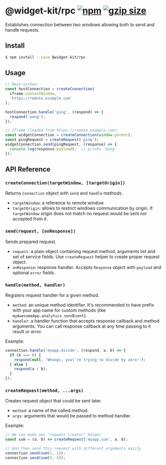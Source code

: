 # @widget-kit/rpc [![npm](https://img.shields.io/npm/v/@widget-kit/rpc.svg)](https://www.npmjs.com/package/@widget-kit/rpc) [![gzip size](https://img.shields.io/bundlephobia/minzip/@widget-kit/rpc.svg?label=gzip%20size)](https://bundlephobia.com/result?p=@widget-kit/rpc)

Establishes connection between two windows allowing both to send and handle requests.

## Install

```bash
$ npm install --save @widget-kit/rpc
```

## Usage

```js
// Main window:
const hostConnection = createConnection(
  iframe.contentWindow,
  'https://remote.example.com'
);

hostConnection.handle('ping', (respond) => {
  respond('pong');
});

// Iframe (loaded from https://remote.example.com):
const widgetConnection = createConnection(window.parent);
const pingRequest = createRequest('ping');
widgetConnection.send(pingRequest, (response) => {
  console.log(response.payload);  // prints 'pong'
});
```

## API Reference

### `createConnection(targetWindow, [targetOrigin])`

Returns `Connection` object with `send` and `handle` methods. 

- `targetWindow`: a reference to remote window.
- `targetOrigin`: allows to restrict windows communication by origin. If `targetWindow` origin does not match no request would be sent nor accepted from it.

### `send(request, [onResponse])`

Sends prepared request.

- `request`: a plain object containing request method, arguments list and set of service fields. Use `createRequest` helper to create proper request object.
- `onResponse`: response handler. Accepts `Response` object with `payload` and optional `error` fields.

### `handle(method, handler)`

Registers request handler for a given method.

- `method`: an unique method identifier. It's recommended to have prefix with your app name for custom methods (like `myAwesomeApp.analytics.sendEvent`).
- `handler`: a handler function that accepts response callback and method arguments. You can call response callback at any time passing to it result or error.

Example:

```js
connection.handle('myapp.divide', (respond, a, b) => {
  if (b === 0) {
    respond(null, 'Whoops, you\'re trying to divide by zero!');
  } else {
    respond(a / b);
  }
});
```

### `createRequest(method, ...args)`

Creates request object that could be sent later.

- `method`: a name of the called method.
- `args`: arguments that would be passed to method handler.

Example:

```js
// We can make own "request creator" helper
const sum = (a, b) => createRequest('myapp.sum', a, b);

// And then send this request with different arguments easily
connection.send(sum(1, 1));
connection.send(sum(5, 5));
```
